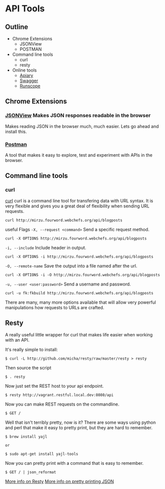 # API Tools

## Outline
* Chrome Extensions
  * JSONView
  * POSTMAN
* Command line tools
  * curl
  * resty
* Online tools
  * [Apiary](https://apiary.io/)
  * [Swagger](http://swagger.io/)
  * [Runscope](https://www.runscope.com/)

## Chrome Extensions
###  [JSONView](https://chrome.google.com/webstore/detail/jsonview/chklaanhfefbnpoihckbnefhakgolnmc?hl=en) Makes JSON responses readable in the browser

Makes reading JSON in the browser much, much easier. Lets go ahead and install this.

### [Postman](https://chrome.google.com/webstore/detail/postman-rest-client-packa/fhbjgbiflinjbdggehcddcbncdddomop?hl=en)

A tool that makes it easy to explore, test and experiment with APIs in the browser.

## Command line tools

### curl
[curl](http://curl.haxx.se/) curl is a command line tool for transfering data with URL syntax. It is very flexible and gives you a great deal of flexibility when sending URL requests.

```shell
curl http://mirzu.fourword.webchefs.org/api/blogposts
```

useful Flags
`-X, --request <command>` Send a specific request method.
```shell
curl -X OPTIONS http://mirzu.fourword.webchefs.org/api/blogposts
```

`-i, --include` Include header in output.
```shell
curl -X OPTIONS -i http://mirzu.fourword.webchefs.org/api/blogposts
```

`-O, --remote-name` Save the output into a file named after the url.
```shell
curl -X OPTIONS -i -O http://mirzu.fourword.webchefs.org/api/blogposts
```

`-u, --user <user:password>` Send a username and password.
```shell
curl -u fk:fkbuild http://mirzu.fourword.webchefs.org/api/blogposts
```
There are many, many more options available that will allow very powerful manipulations how requests to URLs are crafted.

## Resty
A really useful little wrapper for curl that makes life easier when working with an API.

It's really simple to install:

    $ curl -L http://github.com/micha/resty/raw/master/resty > resty

Then source the script

    $ . resty

Now just set the REST host to your api endpoint.

    $ resty http://vagrant.restful.local.dev:8080/api

Now you can make REST requests on the commandline.

    $ GET /

Well that isn't terribly pretty, now is it? There are some ways using python and perl that make it easy to pretty print, but they are hard to remember.

    $ brew install yajl

    or

    $ sudo apt-get install yajl-tools

Now you can pretty print with a command that is easy to remember.

    $ GET / | json_reformat

[More info on Resty](https://raw.githubusercontent.com/micha/resty)
[More info on pretty printing JSON](http://www.skorks.com/2013/04/the-best-way-to-pretty-print-json-on-the-command-line/)
